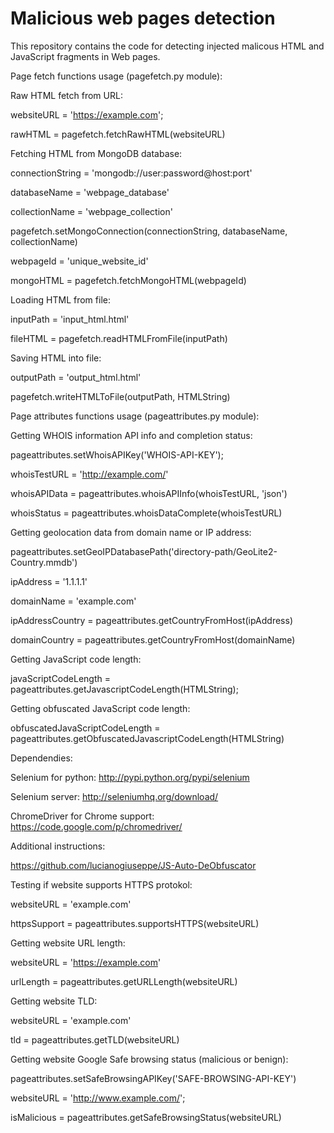 # Malicious web pages detection

This repository contains the code for detecting injected malicous HTML and JavaScript fragments in Web pages.

Page fetch functions usage (pagefetch.py module):



Raw HTML fetch from URL:


websiteURL = 'https://example.com';

rawHTML = pagefetch.fetchRawHTML(websiteURL)


Fetching HTML from MongoDB database:


connectionString = 'mongodb://user:password@host:port'

databaseName = 'webpage_database'

collectionName = 'webpage_collection'

pagefetch.setMongoConnection(connectionString, databaseName, collectionName)

webpageId = 'unique_website_id'

mongoHTML = pagefetch.fetchMongoHTML(webpageId)


Loading HTML from file:


inputPath = 'input_html.html'

fileHTML = pagefetch.readHTMLFromFile(inputPath)


Saving HTML into file:


outputPath = 'output_html.html'

pagefetch.writeHTMLToFile(outputPath, HTMLString)


Page attributes functions usage (pageattributes.py module):



Getting WHOIS information API info and completion status:


pageattributes.setWhoisAPIKey('WHOIS-API-KEY');

whoisTestURL = 'http://example.com/'

whoisAPIData = pageattributes.whoisAPIInfo(whoisTestURL, 'json')

whoisStatus = pageattributes.whoisDataComplete(whoisTestURL)


Getting geolocation data from domain name or IP address:


pageattributes.setGeoIPDatabasePath('directory-path/GeoLite2-Country.mmdb')

ipAddress = '1.1.1.1'

domainName = 'example.com'

ipAddressCountry = pageattributes.getCountryFromHost(ipAddress)

domainCountry = pageattributes.getCountryFromHost(domainName)


Getting JavaScript code length:


javaScriptCodeLength = pageattributes.getJavascriptCodeLength(HTMLString);


Getting obfuscated JavaScript code length:


obfuscatedJavaScriptCodeLength = pageattributes.getObfuscatedJavascriptCodeLength(HTMLString)

Dependendies:

Selenium for python: http://pypi.python.org/pypi/selenium

Selenium server: http://seleniumhq.org/download/

ChromeDriver for Chrome support: https://code.google.com/p/chromedriver/

Additional instructions:

https://github.com/lucianogiuseppe/JS-Auto-DeObfuscator


Testing if website supports HTTPS protokol:


websiteURL = 'example.com'

httpsSupport = pageattributes.supportsHTTPS(websiteURL)


Getting website URL length:


websiteURL = 'https://example.com'

urlLength = pageattributes.getURLLength(websiteURL)


Getting website TLD:


websiteURL = 'example.com'

tld = pageattributes.getTLD(websiteURL)


Getting website Google Safe browsing status (malicious or benign):


pageattributes.setSafeBrowsingAPIKey('SAFE-BROWSING-API-KEY')

websiteURL = 'http://www.example.com/';

isMalicious = pageattributes.getSafeBrowsingStatus(websiteURL)